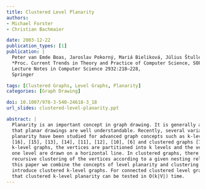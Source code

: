 ```yaml
---
title: Clustered Level Planarity
authors:
- Michael Forster
- Christian Bachmaier

date: 2003-12-22
publication_types: [1]
publication: |
  Peter van Emde Boas, Jaroslav Pokorný, Mariá Bieliková, Július Štuller (eds.),
  *Proc. Current Trends in Theory and Practice of Computer Science, SOFSEM 2004*,
  Lecture Notes in Computer Science 2932:218–228,
  Springer

tags: [Clustered Graphs, Level Graphs, Planarity]
categories: [Graph Drawing]

doi: 10.1007/978-3-540-24618-3_18
url_slides: clustered-level-planarity.ppt

abstract: |
  Planarity is an important concept in graph drawing. It is generally accepted
  that planar drawings are well understandable. Recently, several variations of
  planarity have been studied for advanced graph concepts such as k-level graphs
  [16], [15], [13], [14], [11], [12], [10], [6] and clustered graphs [7], [5]. In
  k-level graphs, the vertices are partitioned into k levels and the vertices of
  one level are drawn on a horizontal line. In clustered graphs, there is a
  recursive clustering of the vertices according to a given nesting relation. In
  this paper we combine the concepts of level planarity and clustering and
  introduce clustered k-level graphs. For connected clustered level graphs we show
  that clustered k-level planarity can be tested in O(k|V|) time.
---
```

